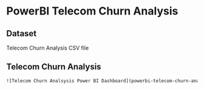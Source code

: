# PowerBI Telecom Churn Analysis

## Dataset
Telecom Churn Analysis CSV file

## Telecom Churn Analysis

```txt
![Telecom Churn Analsysis Power BI Dashboard](powerbi-telecom-churn-analysis.jpg)
```